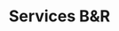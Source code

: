 ---
title: Services B&R
heroEnabled: true
heroImage: /images/brokers-and-realtors/services/hero.jpg
heroTitle: Sens Palermo Green
heroCredit: ATV
stillsEnabled: true
stillsTitle: 3D Stills
stillsText: With our still images you will be able to show any property with greater reality than even reality itself. We offer services tailored for your business.
stillsLinkText: Click here to contact us if you are interested in our services.
stillsLinkHref: /contact
stillsSlider:
  - image: /images/brokers-and-realtors/services/hi-q.jpg
    imageTwo: /images/brokers-and-realtors/services/super-hi-q.jpg
    imageOneCaption: Hi Q – 3000px
    imageTwoCaption: Super Hi Q – 6000px
    title: LIV Thames
    credit: ATV
    theme: light
    percentage: 0.50
    type: slide
  - image: /images/brokers-and-realtors/services/aerials.jpg
    title: LIV Guatemala
    credit: ATV
    type: image
  - image: /images/brokers-and-realtors/services/floor-plans.jpg
    title: TBD
    credit: TBD
    type: image
interactiveExperiencesEnabled: true
interactiveExperiencesTitle: Interactive Experiences
interactiveExperiencesText: The 3D experiences that we offer at Sharp Studio Visuals manage to go beyond the screen and bring buildings, houses, or the departments of your commercial portfolio to reality. We use the latest technology at the service of total immersion in space.
interactiveExperiencesSlider:
  - image: /images/brokers-and-realtors/services/interactive-experiences-slider-1.mp4
    title: Sens Palermo Green
    credit: ATV
    theme: light
    type: video
    imageOneCaption: CGI Animation
  - image: /images/brokers-and-realtors/services/interactive-experiences-slider-2.mp4
    title: Sens Palermo Green
    credit: ATV
    theme: light
    type: video
    imageOneCaption: CGI Animation
  - image: /images/brokers-and-realtors/services/interactive-experiences-slider-3.jpg
    title: Sens Palermo Green
    credit: ATV
    theme: light
    type: panoram
    imageOneCaption: 360 Visualization
  - image: /images/brokers-and-realtors/services/interactive-experiences-slider-4.jpg
    title: Sens Palermo Green
    credit: ATV
    theme: light
    type: panoram
    imageOneCaption: 360 Visualization
  - image: /images/brokers-and-realtors/services/interactive-experiences-slider-5.jpg
    imageTwo: /images/brokers-and-realtors/services/interactive-experiences-slider-6.jpg
    title: LIV Thames
    credit: ATV
    theme: light
    percentage: 0.50
    imageOneCaption: Virtual Staging
    type: slide
faqsEnabled: true
mapEnabled: true
officesEnabled: true
contactEnabled: true
---